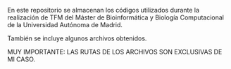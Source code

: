 En este repositorio se almacenan los códigos utilizados durante la realización de TFM del Máster de Bioinformática y 
Biología Computacional de la Universidad Autónoma de Madrid.


También se incluye algunos archivos obtenidos.

MUY IMPORTANTE: LAS RUTAS DE LOS ARCHIVOS SON EXCLUSIVAS DE MI CASO. 
